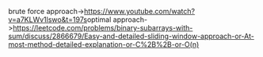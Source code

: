 brute force approach->https://www.youtube.com/watch?v=a7KLWv1lswo&t=197s
​
optimal approach->https://leetcode.com/problems/binary-subarrays-with-sum/discuss/2866679/Easy-and-detailed-sliding-window-approach-or-At-most-method-detailed-explanation-or-C%2B%2B-or-O(n)